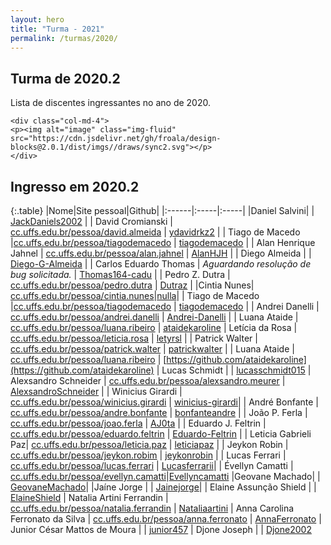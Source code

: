 ```yaml
---
layout: hero
title: "Turma - 2021"
permalink: /turmas/2020/
---
```


<div class="row align-items-center pt-2 pt-lg-5 mb-5">
    <div class="col-md-8">
    <h2>Turma de 2020.2</h2>
    <p class="lead">Lista de discentes ingressantes no ano de 2020.</p>
    </div>

    <div class="col-md-4">
    <p><img alt="image" class="img-fluid" src="https://cdn.jsdelivr.net/gh/froala/design-blocks@2.0.1/dist/imgs//draws/sync2.svg"></p>
    </div>
</div>

## Ingresso em 2020.2

{:.table}
|Nome|Site pessoal|Github|
|:------|:-----|:-----|
|Daniel Salvini|  | [JackDaniels2002](https://github.com/JackDaniels2002) |
| David Cromianski | [cc.uffs.edu.br/pessoa/david.almeida](https://cc.uffs.edu.br/pessoa/david.almeida/) | [ydavidrkz2](https://github.com/ydavidrkz2) |
| Tiago de Macedo |[cc.uffs.edu.br/pessoa/tiagodemacedo](https://cc.uffs.edu.br/pessoa/tiagodemacedo/) | [tiagodemacedo](https://github.com/tiagodemacedo) |
| Alan Henrique Jahnel | [cc.uffs.edu.br/pessoa/alan.jahnel](http://cc.uffs.edu.br/pessoa/alan.jahnel) | [AlanHJH](http://github.com/AlanHJH) |
| Diego Almeida |  | [Diego-G-Almeida](http://github.com/Diego-G-Almeida) |
| Carlos Eduardo Thomas | *Aguardando resolução de bug solicitada.*  | [Thomas164-cadu](https://github.com/Thomas164-cadu) |
| Pedro Z. Dutra | [cc.uffs.edu.br/pessoa/pedro.dutra](https://cc.uffs.edu.br/pessoa/pedro.dutra/) | [Dutraz](http://github.com/Dutraz) |
|Cintia Nunes| [cc.uffs.edu.br/pessoa/cintia.nunes](https://cc.uffs.edu.br/pessoa/cintia.nunes)|[nulla](https://github.com/nullaa)|
| Tiago de Macedo |[cc.uffs.edu.br/pessoa/tiagodemacedo](http://cc.uffs.edu.br/pessoa/tiagodemacedo/) | [tiagodemacedo](https://github.com/tiagodemacedo) |
| Andrei Danelli | [cc.uffs.edu.br/pessoa/andrei.danelli](https://cc.uffs.edu.br/pessoa/andrei.danelli/) | [Andrei-Danelli](https://github.com/Andrei-Danelli) |
| Luana Ataide          | [cc.uffs.edu.br/pessoa/luana.ribeiro](https://cc.uffs.edu.br/pessoa/luana.ribeiro) | [ataidekaroline](https://github.com/ataidekaroline)
| Letícia da Rosa | [cc.uffs.edu.br/pessoa/leticia.rosa](https://cc.uffs.edu.br/pessoa/leticia.rosa/) | [letyrsl](https://github.com/letyrsl) |
| Patrick Walter | [cc.uffs.edu.br/pessoa/patrick.walter](https://cc.uffs.edu.br/pessoa/patrick.walter/) | [patrickwalter](http://github.com/PatrickWalter387) |
| Luana Ataide          | [cc.uffs.edu.br/pessoa/luana.ribeiro](https://cc.uffs.edu.br/pessoa/luana.ribeiro/) | [https://github.com/ataidekaroline](https://github.com/ataidekaroline)
| Lucas Schmidt |  | [lucasschmidt015](https://github.com/lucasschmidt015)
| Alexsandro Schneider | [cc.uffs.edu.br/pessoa/alexsandro.meurer](https://cc.uffs.edu.br/pessoa/alexsandro.meurer/) | [AlexsandroSchneider](https://github.com/AlexsandroSchneider) |
| Winicius Girardi      | [cc.uffs.edu.br/pessoa/winicius.girardi](https://cc.uffs.edu.br/pessoa/winicius.girardi/)       | [winicius-girardi](https://github.com/winicius-girardi)| 
| André Bonfante | [cc.uffs.edu.br/pessoa/andre.bonfante](https://cc.uffs.edu.br/pessoa/andre.bonfante/) | [bonfanteandre](https://github.com/bonfanteandre) |
| João P. Ferla | [cc.uffs.edu.br/pessoa/joao.ferla](https://cc.uffs.edu.br/pessoa/joao.ferla/) | [AJ0ta](https://github.com/AJ0ta) |
| Eduardo J. Feltrin | [cc.uffs.edu.br/pessoa/eduardo.feltrin](https://cc.uffs.edu.br/pessoa/eduardo.feltrin/) | [Eduardo-Feltrin](https://github.com/Eduardo-Feltrin) |
| Leticia Gabrieli Paz| [cc.uffs.edu.br/pessoa/leticia.paz](https://cc.uffs.edu.br/pessoa/leticia.paz/) | [leticiapaz](https://github.com/leticiapaz) |
| Jeykon Robin | [cc.uffs.edu.br/pessoa/jeykon.robim](https://cc.uffs.edu.br/pessoa/jeykon.robim/) | [jeykonrobin](https://github.com/jeykonrobin) |
| Lucas Ferrari | [cc.uffs.edu.br/pessoa/lucas.ferrari](https://cc.uffs.edu.br/pessoa/lucas.ferrari/) | [Lucasferrarii](https://github.com/Lucasferrarii)|
| Évellyn Camatti | [cc.uffs.edu.br/pessoa/evellyn.camatti](https://cc.uffs.edu.br/pessoa/evellyn.camatti/)|[Evellyncamatti](https://github.com/evellyncamatti)
|Geovane Machado| | [GeovaneMachado](https://github.com/GeovaneMachado)|
|Jaíne Jorge | | [Jainejorge](https://github.com/Jainejorge)|
| Elaine Assunção Shield  | | [ElaineShield](https://github.com/ElaineShield)
| Natalia Artini Ferrandin | [cc.uffs.edu.br/pessoa/natalia.ferrandin](https://cc.uffs.edu.br/pessoa/natalia.ferrandin/) | [Nataliaartini](https://github.com/Nataliaartini)
| Anna Carolina Ferronato da Silva | [cc.uffs.edu.br/pessoa/anna.ferronato](https://cc.uffs.edu.br/pessoa/anna.ferronato/) | [AnnaFerronato](https://github.com/AnnaFerronato)
| Junior César Mattos de Moura | | [junior457](https://github.com/junior457)
| Djone Joseph | | [Djone2002](https://github.com/Djone2002)
